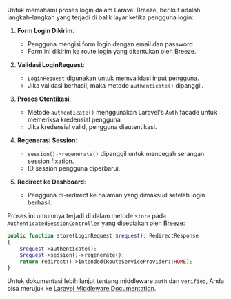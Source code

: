 Untuk memahami proses login dalam Laravel Breeze, berikut adalah langkah-langkah yang terjadi di balik layar ketika pengguna login:

1. **Form Login Dikirim**:
    - Pengguna mengisi form login dengan email dan password.
    - Form ini dikirim ke route login yang ditentukan oleh Breeze.

2. **Validasi LoginRequest**:
    - `LoginRequest` digunakan untuk memvalidasi input pengguna.
    - Jika validasi berhasil, maka metode `authenticate()` dipanggil.

3. **Proses Otentikasi**:
    - Metode `authenticate()` menggunakan Laravel's `Auth` facade untuk memeriksa kredensial pengguna.
    - Jika kredensial valid, pengguna diautentikasi.

4. **Regenerasi Session**:
    - `session()->regenerate()` dipanggil untuk mencegah serangan session fixation.
    - ID session pengguna diperbarui.

5. **Redirect ke Dashboard**:
    - Pengguna di-redirect ke halaman yang dimaksud setelah login berhasil.

Proses ini umumnya terjadi di dalam metode `store` pada `AuthenticatedSessionController` yang disediakan oleh Breeze:

```php
public function store(LoginRequest $request): RedirectResponse
{
    $request->authenticate();
    $request->session()->regenerate();
    return redirect()->intended(RouteServiceProvider::HOME);
}
```

Untuk dokumentasi lebih lanjut tentang middleware `auth` dan `verified`, Anda bisa merujuk ke [Laravel Middleware Documentation](https://laravel.com/docs/11.x/middleware).